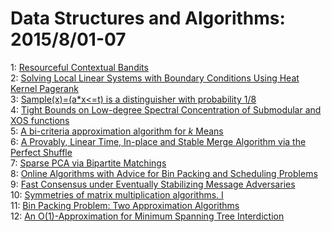 # Data Structures and Algorithms: 2015/8/01-07  
1: [Resourceful Contextual Bandits](https://doi.org/10.48550/arXiv.1402.6779)  
2: [Solving Local Linear Systems with Boundary Conditions Using Heat Kernel  Pagerank](https://doi.org/10.48550/arXiv.1503.03157)  
3: [Sample(x)=(a*x<=t) is a distinguisher with probability 1/8](https://doi.org/10.48550/arXiv.1411.4982)  
4: [Tight Bounds on Low-degree Spectral Concentration of Submodular and XOS  functions](https://doi.org/10.48550/arXiv.1504.03391)  
5: [A bi-criteria approximation algorithm for $k$ Means](https://doi.org/10.48550/arXiv.1507.04227)  
6: [A Provably, Linear Time, In-place and Stable Merge Algorithm via the  Perfect Shuffle](https://doi.org/10.48550/arXiv.1508.00292)  
7: [Sparse PCA via Bipartite Matchings](https://doi.org/10.48550/arXiv.1508.00625)  
8: [Online Algorithms with Advice for Bin Packing and Scheduling Problems](https://doi.org/10.48550/arXiv.1311.7589)  
9: [Fast Consensus under Eventually Stabilizing Message Adversaries](https://doi.org/10.48550/arXiv.1508.00851)  
10: [Symmetries of matrix multiplication algorithms. I](https://doi.org/10.48550/arXiv.1508.01110)  
11: [Bin Packing Problem: Two Approximation Algorithms](https://doi.org/10.48550/arXiv.1508.01376)  
12: [An O(1)-Approximation for Minimum Spanning Tree Interdiction](https://doi.org/10.48550/arXiv.1508.01448)  